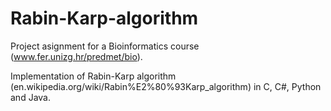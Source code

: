 # Rabin-Karp-algorithm
Project asignment for a Bioinformatics course (www.fer.unizg.hr/predmet/bio).

Implementation of Rabin-Karp algorithm (en.wikipedia.org/wiki/Rabin%E2%80%93Karp_algorithm) in C, C#, Python and Java.
